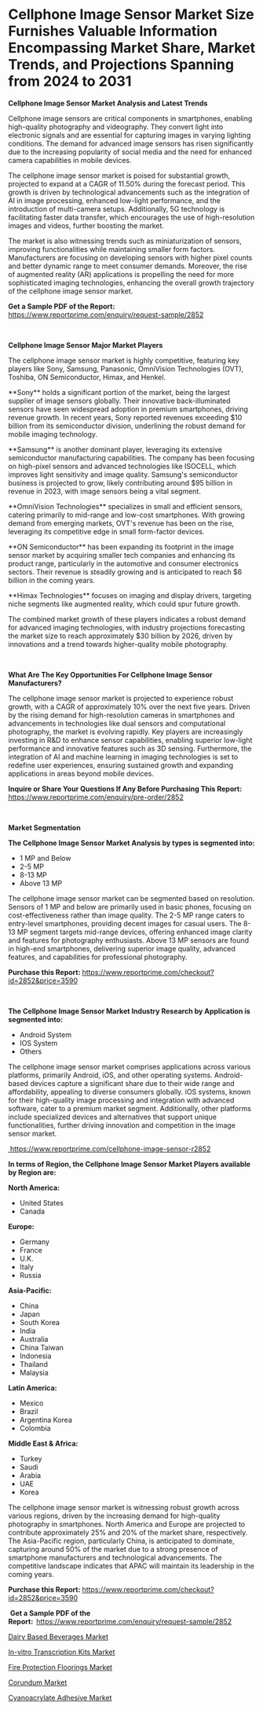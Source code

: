 <p><h1>Cellphone Image Sensor Market Size Furnishes Valuable Information Encompassing Market Share, Market Trends, and Projections Spanning from 2024 to 2031</h1></p><p><strong>Cellphone Image Sensor Market Analysis and Latest Trends</strong></p>
<p><p>Cellphone image sensors are critical components in smartphones, enabling high-quality photography and videography. They convert light into electronic signals and are essential for capturing images in varying lighting conditions. The demand for advanced image sensors has risen significantly due to the increasing popularity of social media and the need for enhanced camera capabilities in mobile devices. </p><p>The cellphone image sensor market is poised for substantial growth, projected to expand at a CAGR of 11.50% during the forecast period. This growth is driven by technological advancements such as the integration of AI in image processing, enhanced low-light performance, and the introduction of multi-camera setups. Additionally, 5G technology is facilitating faster data transfer, which encourages the use of high-resolution images and videos, further boosting the market.</p><p>The market is also witnessing trends such as miniaturization of sensors, improving functionalities while maintaining smaller form factors. Manufacturers are focusing on developing sensors with higher pixel counts and better dynamic range to meet consumer demands. Moreover, the rise of augmented reality (AR) applications is propelling the need for more sophisticated imaging technologies, enhancing the overall growth trajectory of the cellphone image sensor market.</p></p>
<p><strong>Get a Sample PDF of the Report:&nbsp;</strong> <a href="https://www.reportprime.com/enquiry/request-sample/2852">https://www.reportprime.com/enquiry/request-sample/2852</a></p>
<p>&nbsp;</p>
<p><strong>Cellphone Image Sensor Major Market Players</strong></p>
<p><p>The cellphone image sensor market is highly competitive, featuring key players like Sony, Samsung, Panasonic, OmniVision Technologies (OVT), Toshiba, ON Semiconductor, Himax, and Henkel. </p><p>**Sony** holds a significant portion of the market, being the largest supplier of image sensors globally. Their innovative back-illuminated sensors have seen widespread adoption in premium smartphones, driving revenue growth. In recent years, Sony reported revenues exceeding $10 billion from its semiconductor division, underlining the robust demand for mobile imaging technology.</p><p>**Samsung** is another dominant player, leveraging its extensive semiconductor manufacturing capabilities. The company has been focusing on high-pixel sensors and advanced technologies like ISOCELL, which improves light sensitivity and image quality. Samsung's semiconductor business is projected to grow, likely contributing around $95 billion in revenue in 2023, with image sensors being a vital segment.</p><p>**OmniVision Technologies** specializes in small and efficient sensors, catering primarily to mid-range and low-cost smartphones. With growing demand from emerging markets, OVT's revenue has been on the rise, leveraging its competitive edge in small form-factor devices.</p><p>**ON Semiconductor** has been expanding its footprint in the image sensor market by acquiring smaller tech companies and enhancing its product range, particularly in the automotive and consumer electronics sectors. Their revenue is steadily growing and is anticipated to reach $6 billion in the coming years.</p><p>**Himax Technologies** focuses on imaging and display drivers, targeting niche segments like augmented reality, which could spur future growth.</p><p>The combined market growth of these players indicates a robust demand for advanced imaging technologies, with industry projections forecasting the market size to reach approximately $30 billion by 2026, driven by innovations and a trend towards higher-quality mobile photography.</p></p>
<p>&nbsp;</p>
<p><strong>What Are The Key Opportunities For Cellphone Image Sensor Manufacturers?</strong></p>
<p><p>The cellphone image sensor market is projected to experience robust growth, with a CAGR of approximately 10% over the next five years. Driven by the rising demand for high-resolution cameras in smartphones and advancements in technologies like dual sensors and computational photography, the market is evolving rapidly. Key players are increasingly investing in R&D to enhance sensor capabilities, enabling superior low-light performance and innovative features such as 3D sensing. Furthermore, the integration of AI and machine learning in imaging technologies is set to redefine user experiences, ensuring sustained growth and expanding applications in areas beyond mobile devices.</p></p>
<p><strong>Inquire or Share Your Questions If Any Before Purchasing This Report:</strong> <a href="https://www.reportprime.com/enquiry/pre-order/2852">https://www.reportprime.com/enquiry/pre-order/2852</a></p>
<p>&nbsp;</p>
<p><strong>Market Segmentation</strong></p>
<p><strong>The Cellphone Image Sensor Market Analysis by types is segmented into:</strong></p>
<p><ul><li>1 MP and Below</li><li>2-5 MP</li><li>8-13 MP</li><li>Above 13 MP</li></ul></p>
<p><p>The cellphone image sensor market can be segmented based on resolution. Sensors of 1 MP and below are primarily used in basic phones, focusing on cost-effectiveness rather than image quality. The 2-5 MP range caters to entry-level smartphones, providing decent images for casual users. The 8-13 MP segment targets mid-range devices, offering enhanced image clarity and features for photography enthusiasts. Above 13 MP sensors are found in high-end smartphones, delivering superior image quality, advanced features, and capabilities for professional photography.</p></p>
<p><strong>Purchase this Report:&nbsp;</strong><a href="https://www.reportprime.com/checkout?id=2852&price=3590">https://www.reportprime.com/checkout?id=2852&price=3590</a></p>
<p>&nbsp;</p>
<p><strong>The Cellphone Image Sensor Market Industry Research by Application is segmented into:</strong></p>
<p><ul><li>Android System</li><li>IOS System</li><li>Others</li></ul></p>
<p><p>The cellphone image sensor market comprises applications across various platforms, primarily Android, iOS, and other operating systems. Android-based devices capture a significant share due to their wide range and affordability, appealing to diverse consumers globally. iOS systems, known for their high-quality image processing and integration with advanced software, cater to a premium market segment. Additionally, other platforms include specialized devices and alternatives that support unique functionalities, further driving innovation and competition in the image sensor market.</p></p>
<p><a href="https://www.reportprime.com/cellphone-image-sensor-r2852">&nbsp;https://www.reportprime.com/cellphone-image-sensor-r2852</a></p>
<p><strong>In terms of Region, the Cellphone Image Sensor Market Players available by Region are:</strong></p>
<p>
    <p> <strong> North America: </strong>
        <ul>
            <li>United States</li>
            <li>Canada</li>
        </ul>
        </p> 
    <p> <strong> Europe: </strong>
        <ul>
            <li>Germany</li>
            <li>France</li>
            <li>U.K.</li>
            <li>Italy</li>
            <li>Russia</li>
        </ul>
        </p> 
    <p> <strong> Asia-Pacific: </strong>
        <ul>
            <li>China</li>
            <li>Japan</li>
            <li>South Korea</li>
            <li>India</li>
            <li>Australia</li>
            <li>China Taiwan</li>
            <li>Indonesia</li>
            <li>Thailand</li>
            <li>Malaysia</li>
        </ul>
        </p> 
    <p> <strong> Latin America: </strong>
        <ul>
            <li>Mexico</li>
            <li>Brazil</li>
            <li>Argentina Korea</li>
            <li>Colombia</li>
        </ul>
        </p> 
    <p> <strong> Middle East & Africa: </strong>
        <ul>
            <li>Turkey</li>
            <li>Saudi</li>
            <li>Arabia</li>
            <li>UAE</li>
            <li>Korea</li>
        </ul>
    </p>
    </p>
<p><p>The cellphone image sensor market is witnessing robust growth across various regions, driven by the increasing demand for high-quality photography in smartphones. North America and Europe are projected to contribute approximately 25% and 20% of the market share, respectively. The Asia-Pacific region, particularly China, is anticipated to dominate, capturing around 50% of the market due to a strong presence of smartphone manufacturers and technological advancements. The competitive landscape indicates that APAC will maintain its leadership in the coming years.</p></p>
<p><strong>Purchase this Report: </strong><a href="https://www.reportprime.com/checkout?id=2852&price=3590">https://www.reportprime.com/checkout?id=2852&price=3590</a></p>
<p>&nbsp;<strong>Get a Sample PDF of the Report:&nbsp;&nbsp;</strong><a href="https://www.reportprime.com/enquiry/request-sample/2852">https://www.reportprime.com/enquiry/request-sample/2852</a></p>
<p><strong></strong></p>
<p><p><a href="https://www.linkedin.com/pulse/dairy-based-beverages-market-growth-segmentation-regional-analysis-lrrqe?trackingId=RUKWPU2sQOK8HZooFEPIMw%3D%3D">Dairy Based Beverages Market</a></p><p><a href="https://issuu.com/reportprime-2/docs/in-vitro-transcription-kits-market-_c6c3213ab3a5e7">In-vitro Transcription Kits Market</a></p><p><a href="https://issuu.com/reportprime-2/docs/fire-protection-floorings-market-si_b967afbec2180e">Fire Protection Floorings Market</a></p><p><a href="https://www.linkedin.com/pulse/corundum-market-trends-detailed-study-its-segmentation-analyzing-ej8kf?trackingId=v6QkfTs7SFa81dCgHLfWKg%3D%3D">Corundum Market</a></p><p><a href="https://www.linkedin.com/pulse/market-leaders-laggards-global-cyanoacrylate-adhesive-trends-1oskf?trackingId=wGBE%2Bi%2FBRDOpnnLhrrS%2FwQ%3D%3D">Cyanoacrylate Adhesive Market</a></p></p>